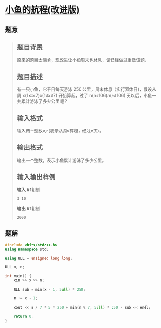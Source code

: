 #  [小鱼的航程(改进版)](https://www.luogu.com.cn/problem/P1424)

## 题意

>   ## 题目背景
>
>   原来的题目太简单，现改进让小鱼周末也休息，请已经做过重做该题。
>
>   ## 题目描述
>
>   有一只小鱼，它平日每天游泳 250 公里，周末休息（实行双休日)，假设从周 x(1≤x≤7)*x*(1≤*x*≤7) 开始算起，过了 n(n≤106)*n*(*n*≤106) 天以后，小鱼一共累计游泳了多少公里呢？
>
>   ## 输入格式
>
>   输入两个整数x,n(表示从周x算起，经过n天）。
>
>   ## 输出格式
>
>   输出一个整数，表示小鱼累计游泳了多少公里。
>
>   ## 输入输出样例
>
>   **输入 #1**复制
>
>   ```
>   3 10
>   ```
>
>   **输出 #1**复制
>
>   ```
>   2000
>   ```

## 题解



```c++
#include <bits/stdc++.h>
using namespace std;

using ULL = unsigned long long;

ULL x, n;

int main() {
    cin >> x >> n;
    
    ULL sub = min(x - 1, 5ull) * 250;
    
    n += x - 1;
    
    cout << n / 7 * 5 * 250 + min(n % 7, 5ull) * 250 - sub << endl;
    
    return 0;
}
```



```python3

```

